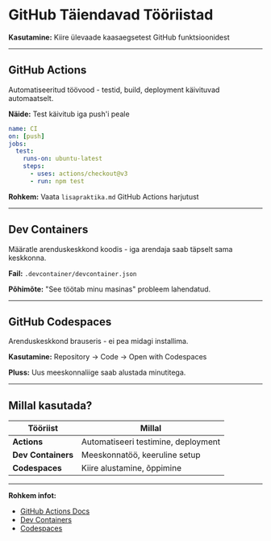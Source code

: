 # GitHub Täiendavad Tööriistad

**Kasutamine:** Kiire ülevaade kaasaegsetest GitHub funktsioonidest

---

## GitHub Actions

Automatiseeritud töövood - testid, build, deployment käivituvad automaatselt.

**Näide:** Test käivitub iga push'i peale
```yaml
name: CI
on: [push]
jobs:
  test:
    runs-on: ubuntu-latest
    steps:
      - uses: actions/checkout@v3
      - run: npm test
```

**Rohkem:** Vaata `lisapraktika.md` GitHub Actions harjutust

---

## Dev Containers

Määratle arenduskeskkond koodis - iga arendaja saab täpselt sama keskkonna.

**Fail:** `.devcontainer/devcontainer.json`

**Põhimõte:** "See töötab minu masinas" probleem lahendatud.

---

## GitHub Codespaces

Arenduskeskkond brauseris - ei pea midagi installima.

**Kasutamine:** Repository → Code → Open with Codespaces

**Pluss:** Uus meeskonnaliige saab alustada minutitega.

---

## Millal kasutada?

| Tööriist | Millal |
|----------|--------|
| **Actions** | Automatiseeri testimine, deployment |
| **Dev Containers** | Meeskonnatöö, keeruline setup |
| **Codespaces** | Kiire alustamine, õppimine |

---

**Rohkem infot:**
- [GitHub Actions Docs](https://docs.github.com/en/actions)
- [Dev Containers](https://code.visualstudio.com/docs/devcontainers/containers)
- [Codespaces](https://docs.github.com/en/codespaces)